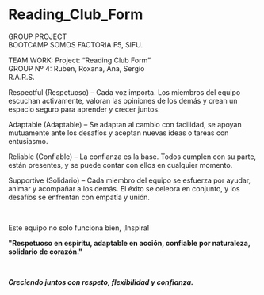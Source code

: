 # Reading_Club_Form
GROUP PROJECT
<br>
BOOTCAMP SOMOS FACTORIA F5, SIFU. 
<br>

TEAM WORK: Project:  “Reading Club Form”
<br>
 GROUP Nº 4:  Ruben, Roxana, Ana, Sergio
<br>
 R.A.R.S.
 <br>
 
<p>Respectful (Respetuoso) – Cada voz importa. Los miembros del equipo escuchan activamente, valoran las opiniones de los demás y crean un espacio seguro para aprender y crecer juntos.</p>

<p>Adaptable (Adaptable) – Se adaptan al cambio con facilidad, se apoyan mutuamente ante los desafíos y aceptan nuevas ideas o tareas con entusiasmo.</p>
<p>Reliable (Confiable) – La confianza es la base. Todos cumplen con su parte, están presentes, y se puede contar con ellos en cualquier momento.</p>
<p>Supportive (Solidario) – Cada miembro del equipo se esfuerza por ayudar, animar y acompañar a los demás. El éxito se celebra en conjunto, y los desafíos se enfrentan con empatía y unión.</p>
<br>
<p>Este equipo no solo funciona bien, ¡Inspira!</p>
<p><b>"Respetuoso en espíritu, adaptable en acción, confiable por naturaleza, solidario de corazón."</b></p>
<br>
<p><b><em>Creciendo juntos con respeto, flexibilidad y confianza.</em></b></p>

